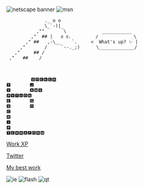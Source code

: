 ![netscape banner](https://www.webdesignmuseum.org/uploaded/exhibitions/web-banners-in-the-90s/netscape-netcenter-personal-finance-1999.gif) ![msn](https://www.webdesignmuseum.org/uploaded/exhibitions/web-banners-in-the-90s/hotmail-2000.gif)

```
              ._ o o
              \_`-)|_             
           ,""       \             ___________
         ,"  ## |   ಠ ಠ.         /             \
       ," ##   ,-\__    `.     <  What's up? ✨ |
     ,"       /     `--._;)      \_____________/
   ,"     ## /
 ,"   ##    /
 
                  
                  
         🅳🅾🅲🅺🅴🆁
🆃       🅹       
🆈       🅰🆆🆂    
🅿🆈🆃🅷🅾🅽       
🅴       🅶       
🆂       🅾       
🅲                
🆁  
🅸  
🅿  
🆃🅴🆁🆁🅰🅵🅾🆁🅼 
```

[Work XP](http://tailored.hu/alex_szabo_cv_en_terminal.pdf)

[Twitter](https://twitter.com/itsyourmatealex)

[My best work](https://blocked.lol/)

![ie](https://www.webdesignmuseum.org/uploaded/exhibitions/web-banners-in-the-90s/internet-explorer-1996.gif) ![flash](https://www.webdesignmuseum.org/uploaded/exhibitions/web-banners-in-the-90s/get-flash-player-1996.gif) ![qt](https://www.webdesignmuseum.org/uploaded/exhibitions/web-banners-in-the-90s/quicktime-4-0-2000.gif)
